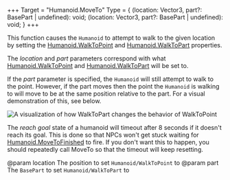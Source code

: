 +++
Target = "Humanoid.MoveTo"
Type = { (location: Vector3, part?: BasePart | undefined): void; (location: Vector3, part?: BasePart | undefined): void; }
+++

This function causes the `Humanoid` to attempt to walk to the given location by setting the [Humanoid.WalkToPoint](https://developer.roblox.com/api-reference/property/Humanoid/WalkToPoint) and [Humanoid.WalkToPart](https://developer.roblox.com/api-reference/property/Humanoid/WalkToPart) properties.The *location* and *part* parameters correspond with what [Humanoid.WalkToPoint](https://developer.roblox.com/api-reference/property/Humanoid/WalkToPoint) and [Humanoid.WalkToPart](https://developer.roblox.com/api-reference/property/Humanoid/WalkToPart) will be set to.If the *part* parameter is specified, the `Humanoid` will still attempt to walk to the point. However, if the part moves then the point the `Humanoid` is walking to will move to be at the same position relative to the part. For a visual demonstration of this, see below.![A visualization of how WalkToPart changes the behavior of WalkToPoint][1]The *reach goal* state of a humanoid will timeout after 8 seconds if it doesn't reach its goal. This is done so that NPCs won't get stuck waiting for [Humanoid.MoveToFinished](https://developer.roblox.com/api-reference/event/Humanoid/MoveToFinished) to fire. If you don't want this to happen, you should repeatedly call MoveTo so that the timeout will keep resetting.[1]: https://developer.roblox.com/assets/bltc76671f1665d7da0/WalkToPart.gif@param location The position to set `Humanoid/WalkToPoint` to@param part The `BasePart` to set `Humanoid/WalkToPart` to